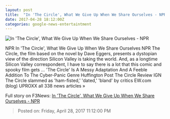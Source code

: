 ```yaml
---
layout: post
title:  "In 'The Circle', What We Give Up When We Share Ourselves - NPR"
date: 2017-04-28 18:12:00Z
categories: google-news-entertaintment
---
```


![In 'The Circle', What We Give Up When We Share Ourselves - NPR](https://media.npr.org/assets/img/2017/04/28/the-circle-m-329_tc_still.00104457rcr_rgb_wide-c5f2b72234bfb2834ce858becba6043cc4c06e6d.jpg?s=1400)

NPR In 'The Circle', What We Give Up When We Share Ourselves NPR The Circle, the film based on the novel by Dave Eggers, presents a dystopian view of the direction Silicon Valley is taking the world. And, as a longtime Silicon Valley correspondent, I have to say there is a lot that this comic and spooky film gets ... 'The Circle' Is A Messy Adaptation And A Feeble Addition To The Cyber-Panic Genre Huffington Post The Circle Review IGN The Circle slammed as 'ham-fisted,' 'dated,' 'bland' by critics EW.com (blog) UPROXX all 338 news articles »


Full story on F3News: [In 'The Circle', What We Give Up When We Share Ourselves - NPR](http://www.f3nws.com/n/nn3uPH)

> Posted on: Friday, April 28, 2017 11:12:00 PM
